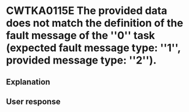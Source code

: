 # CWTKA0115E The provided data does not match the definition of the fault message of the ''0'' task (expected fault message type: ''1'', provided message type: ''2'').

## Explanation

## User response